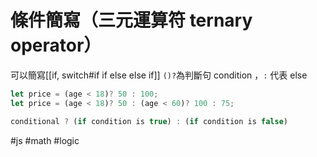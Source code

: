 # 條件簡寫（三元運算符 ternary operator）
可以簡寫[[if, switch#if if else else if]]
`()?`為判斷句 condition ，`:` 代表 else
```js
let price = (age < 18)? 50 : 100;
let price = (age < 18)? 50 : (age < 60)? 100 : 75;
```


```js
conditional ? (if condition is true) : (if condition is false)
```

#js #math #logic
